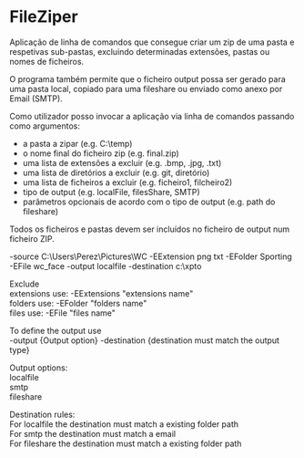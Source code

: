 # FileZiper

Aplicação de linha de comandos que consegue criar um zip de uma pasta e
respetivas sub-pastas, excluindo determinadas extensões, pastas ou nomes de ficheiros.  

O programa também permite que o ficheiro output possa ser gerado para uma pasta local, copiado
para uma fileshare ou enviado como anexo por Email (SMTP).  
  
  
Como utilizador posso invocar a aplicação via linha de comandos passando como argumentos:
- a pasta a zipar (e.g. C:\\temp)
- o nome final do ficheiro zip (e.g. final.zip)
- uma lista de extensões a excluir (e.g. .bmp, .jpg, .txt)
- uma lista de diretórios a excluir (e.g. git, diretório)
- uma lista de ficheiros a excluir (e.g. ficheiro1, filcheiro2)
- tipo de output (e.g. localFile, filesShare, SMTP)
- parâmetros opcionais de acordo com o tipo de output (e.g. path do fileshare)

Todos os ficheiros e pastas devem ser incluídos no ficheiro de output num ficheiro ZIP.

-source C:\Users\Perez\Pictures\WC -EExtension png txt -EFolder Sporting -EFile wc_face -output localfile -destination c:\xpto

Exclude   
  extensions use: -EExtensions "extensions name"  
  folders use: -EFolder "folders name"  
  files use: -EFile "files name"  
  
To define the output use  
  -output {Output option} -destination {destination must match the output type}  
  
Output options:  
  localfile     
  smtp  
  fileshare  
    
    
  Destination rules:  
  For localfile the destination must match a existing folder path  
  For smtp the destination must match a email  
  For fileshare the destination must match a existing folder path  
  
